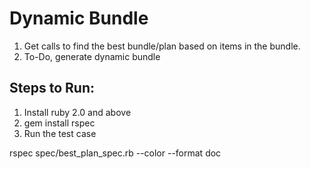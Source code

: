 Dynamic Bundle
==============

1. Get calls to find the best bundle/plan based on items in the bundle.
2. To-Do, generate dynamic bundle

Steps to Run:
-------------

1. Install ruby 2.0 and above
2. gem install rspec
3. Run the test case

rspec spec/best_plan_spec.rb --color --format doc                                                                                                               